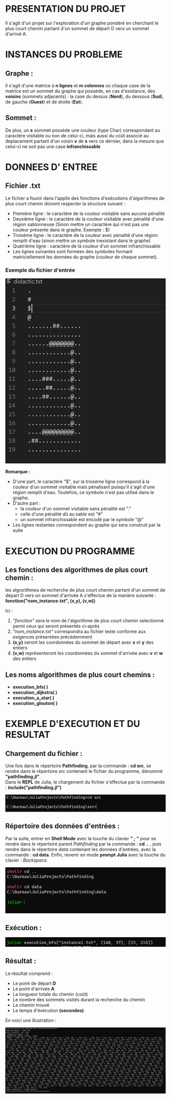 # PRESENTATION DU PROJET
Il s'agit d'un projet sur l'exploration d'un graphe pondéré en cherchant le plus court chemin partant d'un sommet de départ D vers un sommet d'arrivé A. 

# INSTANCES DU PROBLEME
## Graphe : 
Il s'agit d'une matrice à **n lignes** et **m colonnes** où chaque case de la matrice est un sommet du graphe qui possède, en cas d'existance, des **voisins** (sommets adjacents) : la case du dessus (**Nord**), du dessous (**Sud**), de gauche (**Ouest**) et de droite (**Est**).  
## Sommet : 
De plus, un **s** sommet possède une couleur (type Char) correspondant au caractère visitable ou non de celui-ci, mais aussi du coût associé au deplacement partant d'un voisin **v** de **s** vers ce dernier, dans la mesure que celui-ci ne soit pas une case **infranchissable**

# DONNEES D' ENTREE
## Fichier .txt
Le fichier a founir dans l'applle des fonctions d'exécutions d'algorithmes de plus court chemin doivent respecter la structure suivant : 

- Première ligne : le caractère de la couleur visitable sans aucune pénalité
- Deuxième ligne : le caractère de la couleur visitable avec pénalité d'une région sablonneuse (Sinon mettre un caractère qui n'est pas une couleur présente dans le graphe. Exemple : $)
- Troisème ligne : le caractère de la couleur avec pénalité d'une région remplit d'eau (sinon mettre un symbole inexistant dans le graphe)
- Quatrième ligne : caractère de la couleur d'un sommet infranchissable
- Les lignes suivantes sont formées des symboles formant matriciellement les données du graphe (couleur de chaque sommet).

### Exemple du fichier d'entrée
![](fichier_entree.png)


**Remarque :** 
- D'une part, le caractère "$", sur la troisème ligne correspond à la couleur d'un sommet visitable mais pénalisant puisqu'il s'agit d'une région remplit d'eau. Toutefois, ce symbole n'est pas utilisé dans le graphe.
- D'autre part : 
    - la couleur d'un sommet visitable sans pénalité est "."
    - celle d'une pénalité dû au sable est "#"
    - un sommet infranchissable est encodé par le symbole "@"
- Les lignes restantes correspondent au graphe qui sera construit par la suite

# EXECUTION DU  PROGRAMME

## Les fonctions des algorithmes de plus court chemin : 
les algrorithmes de recherche de plus court chemin partant d'un sommet de départ D vers un sommet d'arrivée A s'effectue de la manière suivante :   **fonction("nom_instance.txt", (x,y), (v,w))**

Ici : 
1. *"fonction"* sera le nom de l'algorithme de plus court chemin selectionné parmi ceux qui seront présentés ci-après
2. *"nom_instance.txt"* correspondra au fichier texte conforme aux exigences présentées précédemment
3. **(x,y)** seront les coordonnées du sommet de départ avec **x** et **y** des entiers
4. **(v,w)** représenteront les coordonnées du sommet d'arrivée avec **v** et **w** des entiers

## Les noms algorithmes de plus court chemins : 
- **execution_bfs( )**
- **execution_dijkstra( )**
- **execution_a_star( )**
- **execution_glouton( )**

# EXEMPLE D'EXECUTION ET DU RESULTAT
## Chargement du fichier : 
Une fois dans le répertoire **Pathfinding**, par la commande : **cd src**, se rendre dans le répertoire *src* contenant le fichier du programme, dénommé **"pathfinding.jl"**.  
 Dans le **REPL** de Julia, le chargement du fichier s'effectue par la commande : **include("pathfinding.jl")**

![](exemple_1.png)

## Répertoire des données d'entrées : 
Par la suite, entrer en **Shell Mode** avec la touche du clavier **" ; "** pour se rendre dans le répertoire parent *Pathfinding* par la commande : **cd ..** , puis rendre dans le répertoire *data* contenant les données d'entrées, avec la commande : **cd data**.
Enfin, revenir en mode **prompt Julia** avec la touche du clavier : *Backspace*.

![](exemple_3.png)
## Exécution : 
![](exemple_4.png)
## Résultat : 
Le résultat comprend : 
- Le point de départ **D**
- Le point d'arrivée **A**
- La longueur totale du chemin (coût)
- Le nombre des sommets visités durant la recherche du chemin
- Le chemin trouvé
- Le temps d'éxécution **(secondes)**

En voici une illustration : 

![](exemple_5.png)
